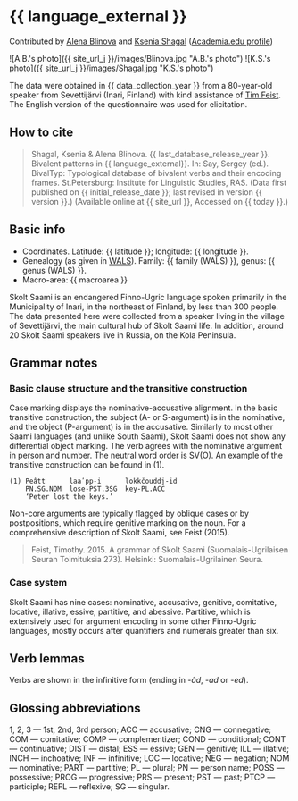 # {{ language_external }}
Contributed by [Alena Blinova](https://www.linkedin.com/in/alena-blinova-08aa8b26/) and [Ksenia Shagal](https://researchportal.helsinki.fi/en/persons/ksenia-shagal) ([Academia.edu profile](https://helsinki.academia.edu/KseniaShagal))

![A.B.'s photo]({{ site_url_j }}/images/Blinova.jpg "A.B.'s photo")
![K.S.'s photo]({{ site_url_j }}/images/Shagal.jpg "K.S.'s photo")

The data were obtained in {{ data_collection_year }} from a 80-year-old speaker from Sevettijärvi (Inari, Finland) with kind assistance of [Tim Feist](https://surrey.academia.edu/TimothyFeist). The English version of the questionnaire was used for elicitation.

## How to cite
> Shagal, Ksenia & Alena Blinova. {{ last_database_release_year }}. Bivalent patterns in {{ language_external}}. In: Say, Sergey (ed.). BivalTyp: Typological database of bivalent verbs and their encoding frames. St.Petersburg: Institute for Linguistic Studies, RAS. (Data first published on {{ initial_release_date }}; last revised in version {{ version }}.) (Available online at {{ site_url }}, Accessed on {{ today }}.)

## Basic info
- Coordinates. Latitude: {{ latitude }}; longitude: {{ longitude }}.
- Genealogy (as given in [WALS](https://wals.info/)). Family: {{ family (WALS) }}, genus: {{ genus (WALS) }}.
- Macro-area: {{ macroarea }}

Skolt Saami is an endangered Finno-Ugric language spoken primarily in the Municipality of Inari, in the northeast of Finland, by less than 300 people. The data presented here were collected from a speaker living in the village of Sevettijärvi, the main cultural hub of Skolt Saami life. In addition, around 20 Skolt Saami speakers live in Russia, on the Kola Peninsula.

## Grammar notes

### Basic clause structure and the transitive construction
Case marking displays the nominative-accusative alignment. In the basic transitive construction, the subject (A- or S-argument) is in the nominative, and the object (P-argument) is in the accusative. Similarly to most other Saami languages (and unlike South Saami), Skolt Saami does not show any differential object marking. The verb agrees with the nominative argument in person and number. The neutral word order is SV(O). An example of the transitive construction can be found in (1).

```
(1) Peâtt      laaʹpp-i      lokkčouddj-id
    PN.SG.NOM  lose-PST.3SG  key-PL.ACC
    ‘Peter lost the keys.’
```

Non-core arguments are typically flagged by oblique cases or by postpositions, which require genitive marking on the noun. For a comprehensive description of Skolt Saami, see Feist (2015).

> Feist, Timothy. 2015. A grammar of Skolt Saami (Suomalais-Ugrilaisen Seuran Toimituksia 273). Helsinki: Suomalais-Ugrilainen Seura.

### Case system
Skolt Saami has nine cases: nominative, accusative, genitive, comitative, locative, illative, essive, partitive, and abessive. Partitive, which is extensively used for argument encoding in some other Finno-Ugric languages, mostly occurs after quantifiers and numerals greater than six.

## Verb lemmas
Verbs are shown in the infinitive form (ending in -*âd*, -*ad* or -*ed*).
## Glossing abbreviations
1, 2, 3 — 1st, 2nd, 3rd person; ACC — accusative; CNG — connegative; COM — comitative; COMP — complementizer; COND — conditional; CONT — continuative; DIST — distal; ESS — essive; GEN — genitive; ILL — illative; INCH — inchoative; INF — infinitive; LOC — locative; NEG — negation; NOM — nominative; PART — partitive; PL — plural; PN — person name; POSS — possessive; PROG — progressive; PRS — present; PST — past; PTCP — participle; REFL — reflexive; SG — singular.